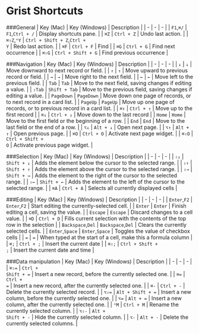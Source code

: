 # Grist Shortcuts

<!-- START -->
###General
| Key (Mac) | Key (Windows) | Description | 
| - | - | - | 
| <code class="keys">F1</code>,<code class="keys">⌘/</code> | <code class="keys">F1</code>,<code class="keys">Ctrl + /</code> | Display shortcuts pane. |
| <code class="keys">⌘Z</code> | <code class="keys">Ctrl + Z</code> | Undo last action. |
| <code class="keys">⌘⇧Z</code>,<code class="keys">⌃Y</code> | <code class="keys">Ctrl + Shift + Z</code>,<code class="keys">Ctrl + Y</code> | Redo last action. |
| <code class="keys">⌘F</code> | <code class="keys">Ctrl + F</code> | Find |
| <code class="keys">⌘G</code> | <code class="keys">Ctrl + G</code> | Find next occurrence |
| <code class="keys">⌘⇧G</code> | <code class="keys">Ctrl + Shift + G</code> | Find previous occurrence |

###Navigation
| Key (Mac) | Key (Windows) | Description | 
| - | - | - | 
| <code class="keys">↓</code> | <code class="keys">↓</code> | Move downward to next record or field. |
| <code class="keys">↑</code> | <code class="keys">↑</code> | Move upward to previous record or field. |
| <code class="keys">→</code> | <code class="keys">→</code> | Move right to the next field. |
| <code class="keys">←</code> | <code class="keys">←</code> | Move left to the previous field. |
| <code class="keys">Tab</code> | <code class="keys">Tab</code> | Move to the next field, saving changes if editing a value. |
| <code class="keys">⇧Tab</code> | <code class="keys">Shift + Tab</code> | Move to the previous field, saving changes if editing a value. |
| <code class="keys">PageDown</code> | <code class="keys">PageDown</code> | Move down one page of records, or to next record in a card list. |
| <code class="keys">PageUp</code> | <code class="keys">PageUp</code> | Move up one page of records, or to previous record in a card list. |
| <code class="keys">⌘↑</code> | <code class="keys">Ctrl + ↑</code> | Move up to the first record |
| <code class="keys">⌘↓</code> | <code class="keys">Ctrl + ↓</code> | Move down to the last record |
| <code class="keys">Home</code> | <code class="keys">Home</code> | Move to the first field or the beginning of a row. |
| <code class="keys">End</code> | <code class="keys">End</code> | Move to the last field or the end of a row. |
| <code class="keys">⌥↓</code> | <code class="keys">Alt + ↓</code> | Open next page. |
| <code class="keys">⌥↑</code> | <code class="keys">Alt + ↑</code> | Open previous page. |
| <code class="keys">⌘O</code> | <code class="keys">Ctrl + O</code> | Activate next page widget. |
| <code class="keys">⌘⇧O</code> | <code class="keys">Ctrl + Shift + O</code> | Activate previous page widget. |

###Selection
| Key (Mac) | Key (Windows) | Description | 
| - | - | - | 
| <code class="keys">⇧↓</code> | <code class="keys">Shift + ↓</code> | Adds the element below the cursor to the selected range. |
| <code class="keys">⇧↑</code> | <code class="keys">Shift + ↑</code> | Adds the element above the cursor to the selected range. |
| <code class="keys">⇧→</code> | <code class="keys">Shift + →</code> | Adds the element to the right of the cursor to the selected range. |
| <code class="keys">⇧←</code> | <code class="keys">Shift + ←</code> | Adds the element to the left of the cursor to the selected range. |
| <code class="keys">⌘A</code> | <code class="keys">Ctrl + A</code> | Selects all currently displayed cells |

###Editing
| Key (Mac) | Key (Windows) | Description | 
| - | - | - | 
| <code class="keys">Enter</code>,<code class="keys">F2</code> | <code class="keys">Enter</code>,<code class="keys">F2</code> | Start editing the currently-selected cell. |
| <code class="keys">Enter</code> | <code class="keys">Enter</code> | Finish editing a cell, saving the value. |
| <code class="keys">Escape</code> | <code class="keys">Escape</code> | Discard changes to a cell value. |
| <code class="keys">⌘D</code> | <code class="keys">Ctrl + D</code> | Fills current selection with the contents of the top row in the selection |
| <code class="keys">Backspace</code>,<code class="keys">Del</code> | <code class="keys">Backspace</code>,<code class="keys">Del</code> | Clears the currently selected cells. |
| <code class="keys">Enter</code>,<code class="keys">Space</code> | <code class="keys">Enter</code>,<code class="keys">Space</code> | Toggles the value of checkbox cells |
| <code class="keys">=</code> | <code class="keys">=</code> | When typed at the start of a cell, make this a formula column |
| <code class="keys">⌘;</code> | <code class="keys">Ctrl + ;</code> | Insert the current date |
| <code class="keys">⌘⇧;</code> | <code class="keys">Ctrl + Shift + ;</code> | Insert the current date and time |

###Data manipulation
| Key (Mac) | Key (Windows) | Description | 
| - | - | - | 
| <code class="keys">⌘⇧=</code> | <code class="keys">Ctrl + Shift + =</code> | Insert a new record, before the currently selected one. |
| <code class="keys">⌘=</code> | <code class="keys">Ctrl + =</code> | Insert a new record, after the currently selected one. |
| <code class="keys">⌘-</code> | <code class="keys">Ctrl + -</code> | Delete the currently selected record. |
| <code class="keys">⌥⇧=</code> | <code class="keys">Alt + Shift + =</code> | Insert a new column, before the currently selected one. |
| <code class="keys">⌥=</code> | <code class="keys">Alt + =</code> | Insert a new column, after the currently selected one. |
| <code class="keys">⌃M</code> | <code class="keys">Ctrl + M</code> | Rename the currently selected column. |
| <code class="keys">⌥⇧-</code> | <code class="keys">Alt + Shift + -</code> | Hide the currently selected column. |
| <code class="keys">⌥-</code> | <code class="keys">Alt + -</code> | Delete the currently selected columns. |

<!-- END -->
